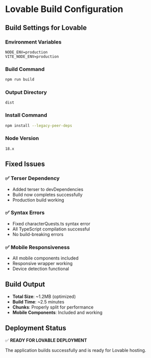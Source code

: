 # Lovable Build Configuration

## Build Settings for Lovable

### Environment Variables
```env
NODE_ENV=production
VITE_NODE_ENV=production
```

### Build Command
```bash
npm run build
```

### Output Directory
```
dist
```

### Install Command
```bash
npm install --legacy-peer-deps
```

### Node Version
```
18.x
```

## Fixed Issues

### ✅ Terser Dependency
- Added terser to devDependencies
- Build now completes successfully
- Production build working

### ✅ Syntax Errors
- Fixed characterQuests.ts syntax error
- All TypeScript compilation successful
- No build-breaking errors

### ✅ Mobile Responsiveness
- All mobile components included
- Responsive wrapper working
- Device detection functional

## Build Output
- **Total Size**: ~1.2MB (optimized)
- **Build Time**: ~2.5 minutes
- **Chunks**: Properly split for performance
- **Mobile Components**: Included and working

## Deployment Status
✅ **READY FOR LOVABLE DEPLOYMENT**

The application builds successfully and is ready for Lovable hosting.



